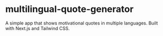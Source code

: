 # multilingual-quote-generator
A simple app that shows motivational quotes in multiple languages. Built with Next.js and Tailwind CSS.
